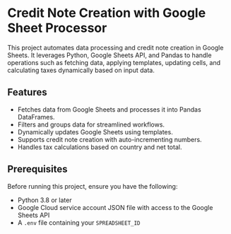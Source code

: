 # Credit Note Creation with Google Sheet Processor


This project automates data processing and credit note creation in Google Sheets. It leverages Python, Google Sheets API, and Pandas to handle operations such as fetching data, applying templates, updating cells, and calculating taxes dynamically based on input data.

## Features

- Fetches data from Google Sheets and processes it into Pandas DataFrames.
- Filters and groups data for streamlined workflows.
- Dynamically updates Google Sheets using templates.
- Supports credit note creation with auto-incrementing numbers.
- Handles tax calculations based on country and net total.

## Prerequisites

Before running this project, ensure you have the following:

- Python 3.8 or later
- Google Cloud service account JSON file with access to the Google Sheets API
- A `.env` file containing your `SPREADSHEET_ID`










